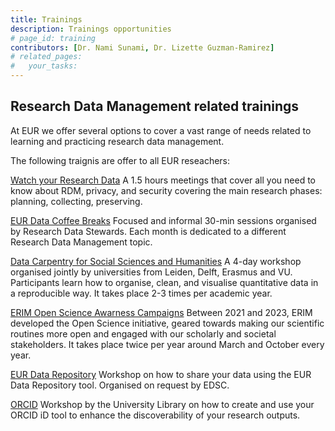 ```yaml
---
title: Trainings
description: Trainings opportunities
# page_id: training
contributors: [Dr. Nami Sunami, Dr. Lizette Guzman-Ramirez]
# related_pages:
#   your_tasks:
---
```


## Research Data Management related trainings 

At EUR we offer several options to cover a vast range of needs related to learning and practicing research data management. 

The following traignis are offer to all EUR reseachers: 

[Watch your Research Data](https://www.eur.nl/en/research/research-services/research-data-management/watch-your-research-data)
A 1.5 hours meetings that cover all you need to know about RDM, privacy, and security covering the main research phases: planning, collecting, preserving. 

[EUR Data Coffee Breaks](https://eur-nl.github.io/data-coffee-breaks/) 
Focused and informal 30-min sessions organised by Research Data Stewards. 
Each month is dedicated to a different Research Data Management topic.

[Data Carpentry for Social Sciences and Humanities](https://eur-nl.github.io/2022-02-21-lde-online/) 
A 4-day workshop organised jointly by universities from Leiden, Delft, Erasmus and VU. 
Participants learn how to organise, clean, and visualise quantitative data in a reproducible way. It takes place 2-3 times per academic year. 

[ERIM Open Science Awarness Campaigns](https://www.erim.eur.nl/research-integrity/open-science-initiative/)
Between 2021 and 2023, ERIM developed the Open Science initiative, geared towards making our scientific routines more open and engaged with our scholarly and societal stakeholders.
It takes place twice per year around March and October every year. 

[EUR Data Repository](https://my.eur.nl/en/eur-employee/eur-data-repository)
Workshop on how to share your data using the EUR Data Repository tool. Organised on request by EDSC.

[ORCID](https://my.eur.nl/en/eur-employee/library-orcid-support)
Workshop by the University Library on how to create and use your ORCID iD tool to enhance the discoverability of your research outputs.
